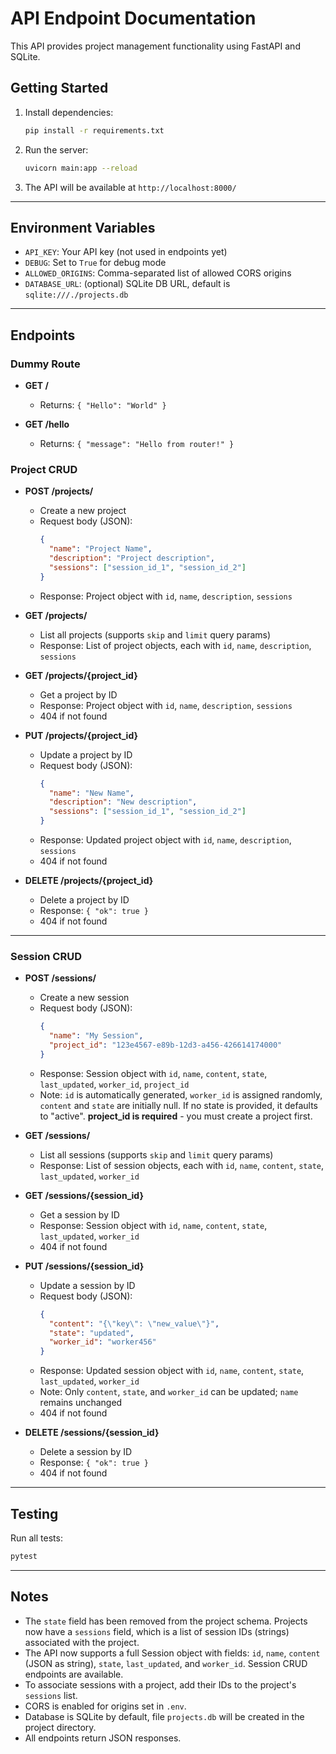 # API Endpoint Documentation

This API provides project management functionality using FastAPI and SQLite.

## Getting Started

1. Install dependencies:
   ```bash
   pip install -r requirements.txt
   ```
2. Run the server:
   ```bash
   uvicorn main:app --reload
   ```
3. The API will be available at `http://localhost:8000/`

---

## Environment Variables
- `API_KEY`: Your API key (not used in endpoints yet)
- `DEBUG`: Set to `True` for debug mode
- `ALLOWED_ORIGINS`: Comma-separated list of allowed CORS origins
- `DATABASE_URL`: (optional) SQLite DB URL, default is `sqlite:///./projects.db`

---

## Endpoints

### Dummy Route
- **GET /**
  - Returns: `{ "Hello": "World" }`

- **GET /hello**
  - Returns: `{ "message": "Hello from router!" }`


### Project CRUD

- **POST /projects/**
  - Create a new project
  - Request body (JSON):
    ```json
    {
      "name": "Project Name",
      "description": "Project description",
      "sessions": ["session_id_1", "session_id_2"]
    }
    ```
  - Response: Project object with `id`, `name`, `description`, `sessions`

- **GET /projects/**
  - List all projects (supports `skip` and `limit` query params)
  - Response: List of project objects, each with `id`, `name`, `description`, `sessions`

- **GET /projects/{project_id}**
  - Get a project by ID
  - Response: Project object with `id`, `name`, `description`, `sessions`
  - 404 if not found

- **PUT /projects/{project_id}**
  - Update a project by ID
  - Request body (JSON):
    ```json
    {
      "name": "New Name",
      "description": "New description",
      "sessions": ["session_id_1", "session_id_2"]
    }
    ```
  - Response: Updated project object with `id`, `name`, `description`, `sessions`
  - 404 if not found

- **DELETE /projects/{project_id}**
  - Delete a project by ID
  - Response: `{ "ok": true }`
  - 404 if not found

---

### Session CRUD

- **POST /sessions/**
  - Create a new session
  - Request body (JSON):
    ```json
    {
      "name": "My Session",
      "project_id": "123e4567-e89b-12d3-a456-426614174000"
    }
    ```
  - Response: Session object with `id`, `name`, `content`, `state`, `last_updated`, `worker_id`, `project_id`
  - Note: `id` is automatically generated, `worker_id` is assigned randomly, `content` and `state` are initially null. If no state is provided, it defaults to "active". **project_id is required** - you must create a project first.

- **GET /sessions/**
  - List all sessions (supports `skip` and `limit` query params)
  - Response: List of session objects, each with `id`, `name`, `content`, `state`, `last_updated`, `worker_id`

- **GET /sessions/{session_id}**
  - Get a session by ID
  - Response: Session object with `id`, `name`, `content`, `state`, `last_updated`, `worker_id`
  - 404 if not found

- **PUT /sessions/{session_id}**
  - Update a session by ID
  - Request body (JSON):
    ```json
    {
      "content": "{\"key\": \"new_value\"}",
      "state": "updated",
      "worker_id": "worker456"
    }
    ```
  - Response: Updated session object with `id`, `name`, `content`, `state`, `last_updated`, `worker_id`
  - Note: Only `content`, `state`, and `worker_id` can be updated; `name` remains unchanged
  - 404 if not found

- **DELETE /sessions/{session_id}**
  - Delete a session by ID
  - Response: `{ "ok": true }`
  - 404 if not found

---

## Testing

Run all tests:
```bash
pytest
```

---


## Notes
- The `state` field has been removed from the project schema. Projects now have a `sessions` field, which is a list of session IDs (strings) associated with the project.
- The API now supports a full Session object with fields: `id`, `name`, `content` (JSON as string), `state`, `last_updated`, and `worker_id`. Session CRUD endpoints are available.
- To associate sessions with a project, add their IDs to the project's `sessions` list.
- CORS is enabled for origins set in `.env`.
- Database is SQLite by default, file `projects.db` will be created in the project directory.
- All endpoints return JSON responses.
